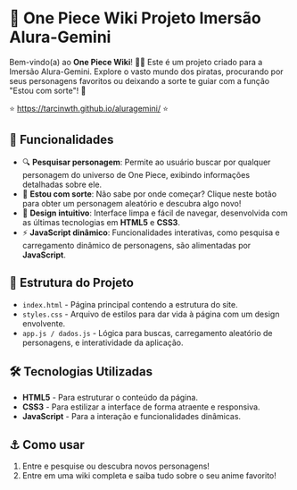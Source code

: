 # 🌊 One Piece Wiki Projeto Imersão Alura-Gemini

Bem-vindo(a) ao **One Piece Wiki**! 🏴‍☠️ Este é um projeto criado para a Imersão Alura-Gemini. Explore o vasto mundo dos piratas, procurando por seus personagens favoritos ou deixando a sorte te guiar com a função "Estou com sorte"! 🎲

⭐ https://tarcinwth.github.io/aluragemini/ ⭐

## 🚀 Funcionalidades

- 🔍 **Pesquisar personagem**: Permite ao usuário buscar por qualquer personagem do universo de One Piece, exibindo informações detalhadas sobre ele.
- 🎲 **Estou com sorte**: Não sabe por onde começar? Clique neste botão para obter um personagem aleatório e descubra algo novo!
- 📜 **Design intuitivo**: Interface limpa e fácil de navegar, desenvolvida com as últimas tecnologias em **HTML5** e **CSS3**.
- ⚡ **JavaScript dinâmico**: Funcionalidades interativas, como pesquisa e carregamento dinâmico de personagens, são alimentadas por **JavaScript**.

## 📂 Estrutura do Projeto

- `index.html` - Página principal contendo a estrutura do site.
- `styles.css` - Arquivo de estilos para dar vida à página com um design envolvente.
- `app.js / dados.js` - Lógica para buscas, carregamento aleatório de personagens, e interatividade da aplicação.

## 🛠️ Tecnologias Utilizadas

- **HTML5** - Para estruturar o conteúdo da página.
- **CSS3** - Para estilizar a interface de forma atraente e responsiva.
- **JavaScript** - Para a interação e funcionalidades dinâmicas.

## ⚓ Como usar

1. Entre e pesquise ou descubra novos personagens!
2. Entre em uma wiki completa e saiba tudo sobre o seu anime favorito!
 
